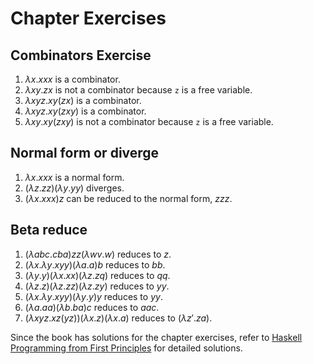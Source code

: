 # Chapter Exercises

## Combinators Exercise

1. $\lambda x.xxx$ is a combinator.
2. $\lambda xy.zx$ is not a combinator because `z` is a free variable.
3. $\lambda xyz.xy(zx)$ is a combinator.
4. $\lambda xyz.xy(zxy)$ is a combinator.
5. $\lambda xy.xy(zxy)$ is not a combinator because `z` is a free variable.

## Normal form or diverge

1. $\lambda x.xxx$ is a normal form.
2. $(\lambda z.zz)(\lambda y.yy)$ diverges.
3. $(\lambda x.xxx)z$ can be reduced to the normal form, $zzz$.

## Beta reduce

1. $(\lambda abc.cba)zz(\lambda wv.w)$  reduces to $z$.
2. $(\lambda x . \lambda y .xyy)(\lambda a.a)b$  reduces to $bb$.
3. $(\lambda y .y)(\lambda x.xx)(\lambda z.zq)$  reduces to $qq$.
4. $(\lambda z.z)(\lambda z.zz)(\lambda z.zy)$  reduces to $yy$.
5. $(\lambda x. \lambda y.xyy)(\lambda y.y)y$  reduces to $yy$.
6. $(\lambda a.aa)(\lambda b.ba)c$  reduces to $aac$.
7. $(\lambda xyz.xz(yz))(\lambda x.z)(\lambda x.a)$  reduces to $(\lambda z'.za)$.

Since the book has solutions for the chapter exercises, refer to [Haskell Programming from First Principles](http://haskellbook.com/) for detailed solutions.

